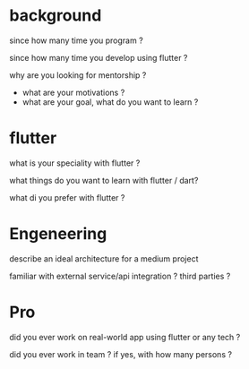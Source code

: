 # background
since how many time you program ?

since how many time you develop using flutter ?

why are you looking for mentorship ?
  - what are your motivations ?
  - what are your goal, what do you want to learn ?

# flutter
what is your speciality with flutter ?

what things do you want to learn with flutter / dart?

what di you prefer with flutter ?

# Engeneering
describe an ideal architecture for a medium project 

familiar with external service/api integration ? third parties ?

# Pro
did you ever work on real-world app using flutter or any tech ?

did you ever work in team ? if yes, with how many persons ?
